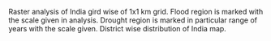 Raster analysis of India gird wise of 1x1 km grid.
Flood region is marked with the scale given in analysis.
Drought region is marked in particular range of years with the scale given.
District wise distribution of India map.
